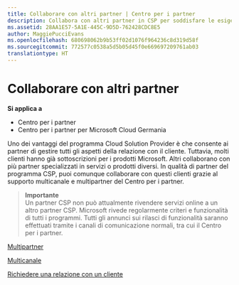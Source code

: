```yaml
---
title: Collaborare con altri partner | Centro per i partner
description: Collabora con altri partner in CSP per soddisfare le esigenze dei clienti condivisi.
ms.assetid: 28AA1E57-5A1E-445C-9D5D-762428CDC8E5
author: MaggiePucciEvans
ms.openlocfilehash: 680698062b9b53ff02d1076f964236c8d319d58f
ms.sourcegitcommit: 772577c0538a5d5b05d45f0e669697209761ab03
translationtype: HT
---
```

# <a name="work-with-other-partners"></a>Collaborare con altri partner

**Si applica a**

-  Centro per i partner
-  Centro per i partner per Microsoft Cloud Germania

Uno dei vantaggi del programma Cloud Solution Provider è che consente ai partner di gestire tutti gli aspetti della relazione con il cliente. Tuttavia, molti clienti hanno già sottoscrizioni per i prodotti Microsoft. Altri collaborano con più partner specializzati in servizi o prodotti diversi. In qualità di partner del programma CSP, puoi comunque collaborare con questi clienti grazie al supporto multicanale e multipartner del Centro per i partner.

>**Importante**<br>
Un partner CSP non può attualmente rivendere servizi online a un altro partner CSP. Microsoft rivede regolarmente criteri e funzionalità di tutti i programmi. Tutti gli annunci sui rilasci di funzionalità saranno effettuati tramite i canali di comunicazione normali, tra cui il Centro per i partner. 

[Multipartner](multipartner.md)

[Multicanale](multichannel.md)

[Richiedere una relazione con un cliente](request-a-relationship-with-a-customer.md)

 

 



